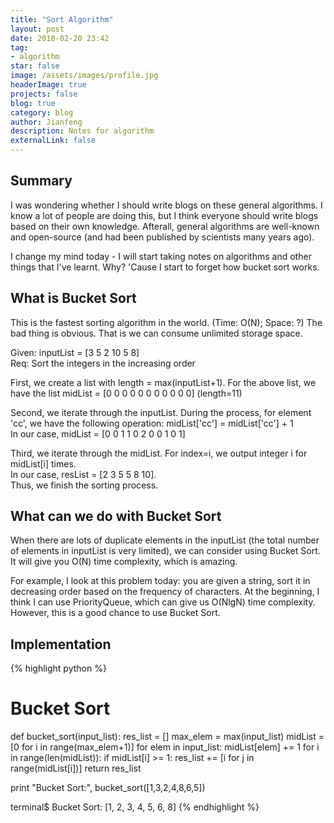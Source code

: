 ```yaml
---
title: "Sort Algorithm"
layout: post
date: 2018-02-20 23:42
tag:
- algorithm
star: false
image: /assets/images/profile.jpg
headerImage: true
projects: false
blog: true
category: blog
author: Jianfeng
description: Notes for algorithm
externalLink: false
---
```


## Summary

I was wondering whether I should write blogs on these general algorithms. I know a lot of people are doing this, but I think everyone should write blogs based on their own knowledge. Afterall, general algorithms are well-known and open-source (and had been published by scientists many years ago).<br/>

I change my mind today - I will start taking notes on algorithms and other things that I've learnt. Why? 'Cause I start to forget how bucket sort works.

## What is Bucket Sort

This is the fastest sorting algorithm in the world. (Time: O(N); Space: ?) The bad thing is obvious. That is we can consume unlimited storage space.<br/>

Given: inputList = [3 5 2 10 5 8]<br/>
Req: Sort the integers in the increasing order<br/>

First, we create a list with length = max(inputList+1). For the above list, we have the list midList = [0 0 0 0 0 0 0 0 0 0 0] (length=11)<br/>

Second, we iterate through the inputList. During the process, for element 'cc', we have the following operation: midList['cc'] = midList['cc'] + 1<br/>
In our case, midList = [0 0 1 1 0 2 0 0 1 0 1]<br/>

Third, we iterate through the midList. For index=i, we output integer i for midList[i] times.<br/>
In our case, resList = [2 3 5 5 8 10].<br/>
Thus, we finish the sorting process.<br/>

## What can we do with Bucket Sort

When there are lots of duplicate elements in the inputList (the total number of elements in inputList is very limited), we can consider using Bucket Sort. It will give you O(N) time complexity, which is amazing.<br/>

For example, I look at this problem today: you are given a string, sort it in decreasing order based on the frequency of characters. At the beginning, I think I can use PriorityQueue, which can give us O(NlgN) time complexity. However, this is a good chance to use Bucket Sort.

## Implementation

{% highlight python %}
# Bucket Sort
def bucket_sort(input_list):
    res_list = []
    max_elem = max(input_list)
    midList = [0 for i in range(max_elem+1)]
    for elem in input_list:
        midList[elem] += 1
    for i in range(len(midList)):
        if midList[i] >= 1:
            res_list += [i for j in range(midList[i])]
    return res_list

print "Bucket Sort:", bucket_sort([1,3,2,4,8,6,5])

<Results>
terminal$ Bucket Sort: [1, 2, 3, 4, 5, 6, 8]
{% endhighlight %}

